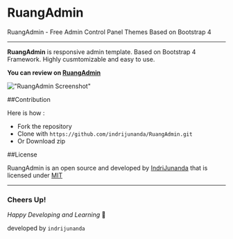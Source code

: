 # RuangAdmin

RuangAdmin - Free Admin Control Panel Themes Based on Bootstrap 4

-------------------

**RuangAdmin** is responsive admin template. Based on Bootstrap 4 Framework. Highly cusmtomizable and easy to use. 

**You can review on [RuangAdmin](https://indrijunanda.github.io/RuangAdmin/)**

!["RuangAdmin Screenshot"](https://indrijunanda.github.io/RuangAdmin/img/screenshot/ss1.png "RuangAdmin Screenshot")

##Contribution 

Here is how : 

- Fork the repository
- Clone with ```https://github.com/indrijunanda/RuangAdmin.git```
- Or Download zip

##License

RuangAdmin is an open source and developed by [IndriJunanda](https://indrijunanda.gitlab.io/) that is licensed under [MIT](http://opensource.org/licenses/MIT)

-------------------

### Cheers Up!

*Happy Developing and Learning* 💪



developed by `indrijunanda`
